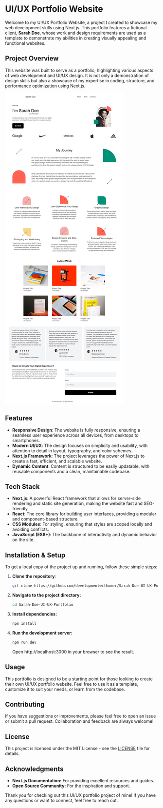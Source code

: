 # UI/UX Portfolio Website

Welcome to my UI/UX Portfolio Website, a project I created to showcase my web development skills using Next.js. This portfolio features a fictional client, **Sarah Doe**, whose work and design requirements are used as a template to demonstrate my abilities in creating visually appealing and functional websites.

## Project Overview

This website was built to serve as a portfolio, highlighting various aspects of web development and UI/UX design. It is not only a demonstration of design skills but also a showcase of my expertise in coding, structure, and performance optimization using Next.js.

![Website Image](./project.png "Screenshot of the UI/UX Portfolio Website")


## Features

- **Responsive Design**: The website is fully responsive, ensuring a seamless user experience across all devices, from desktops to smartphones.
- **Modern UI/UX**: The design focuses on simplicity and usability, with attention to detail in layout, typography, and color schemes.
- **Next.js Framework**: The project leverages the power of Next.js to create a fast, efficient, and scalable website.
- **Dynamic Content**: Content is structured to be easily updatable, with reusable components and a clean, maintainable codebase.

## Tech Stack

- **Next.js**: A powerful React framework that allows for server-side rendering and static site generation, making the website fast and SEO-friendly.
- **React**: The core library for building user interfaces, providing a modular and component-based structure.
- **CSS Modules**: For styling, ensuring that styles are scoped locally and avoiding conflicts.
- **JavaScript (ES6+)**: The backbone of interactivity and dynamic behavior on the site.

## Installation & Setup

To get a local copy of the project up and running, follow these simple steps:

1. **Clone the repository**:
    ```bash
    git clone https://github.com/developmentwithumer/Sarah-Doe-UI-UX-Portfolio.git
    ```

2. **Navigate to the project directory:**
    ```bash
    cd Sarah-Doe-UI-UX-Portfolio
    ```

3. **Install dependencies:**
    ```bash
    npm install
    ```

4. **Run the development server:**
    ```bash
    npm run dev
    ```

    Open http://localhost:3000 in your browser to see the result.

## Usage
This portfolio is designed to be a starting point for those looking to create their own UI/UX portfolio website. Feel free to use it as a template, customize it to suit your needs, or learn from the codebase.

## Contributing
If you have suggestions or improvements, please feel free to open an issue or submit a pull request. Collaboration and feedback are always welcome!

## License
This project is licensed under the MIT License - see the [LICENSE](./LICENSE) file for details.

## Acknowledgments
- **Next.js Documentation:** For providing excellent resources and guides.
- **Open Source Community:** For the inspiration and support.

Thank you for checking out this UI/UX portfolio project of mine! If you have any questions or want to connect, feel free to reach out.